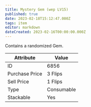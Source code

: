 ```yaml
---
title: Mystery Gem (wep LV15)
published: true
date: 2023-02-18T15:12:47.000Z
tags: item
editor: markdown
dateCreated: 2023-02-16T00:00:00.000Z
---
```


Contains a randomized Gem.

|Attribute|Value|
|-|-|
|ID|6856|
|Purchase Price|3 Flips|
|Sell Price|1 Flips|
|Type|Consumable|
|Stackable|Yes|

